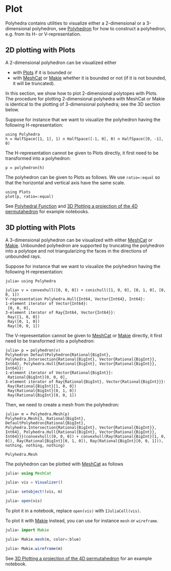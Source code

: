 # Plot

Polyhedra contains utilities to visualize either a 2-dimensional or a 3-dimensional
polyhedron, see [Polyhedron](@ref) for how to construct a polyhedron, e.g. from its H- or V-representation.

## 2D plotting with Plots

A 2-dimensional polyhedron can be visualized either
* with [Plots](https://github.com/JuliaPlots/Plots.jl) if it is bounded or
* with [MeshCat](https://github.com/rdeits/MeshCat.jl) or [Makie](https://github.com/JuliaPlots/Makie.jl) whether it is bounded or not (if it is not bounded, it will be truncated).

In this section, we show how to plot 2-dimensional polytopes with Plots.
The procedure for plotting 2-dimensional polyhedra with MeshCat or Makie is identical to the plotting of 3-dimensional polyhedra; see the 3D section below.

Suppose for instance that we want to visualize the polyhedron having the following H-representation:
```@example plots2
using Polyhedra
h = HalfSpace([1, 1], 1) ∩ HalfSpace([-1, 0], 0) ∩ HalfSpace([0, -1], 0)
```

The H-representation cannot be given to Plots directly, it first need to be transformed into a polyhedron:
```@example plots2
p = polyhedron(h)
```

The polyhedron can be given to Plots as follows.
We use `ratio=:equal` so that the horizontal and vertical axis have the same scale.
```@example plots2
using Plots
plot(p, ratio=:equal)
```

See [Polyhedral Function](https://github.com/JuliaPolyhedra/Polyhedra.jl/blob/master/examples/Polyhedral%20Function.ipynb) and [3D Plotting a projection of the 4D permutahedron](https://github.com/JuliaPolyhedra/Polyhedra.jl/blob/master/examples/3D%20Plotting%20a%20projection%20of%20the%204D%20permutahedron.ipynb) for example notebooks.

## 3D plotting with Plots

A 3-dimensional polyhedron can be visualized with either [MeshCat](https://github.com/rdeits/MeshCat.jl) or [Makie](https://github.com/JuliaPlots/Makie.jl).
Unbounded polyhedron are supported by truncating the polyhedron into a polytope and not triangularizing the faces in the directions of unbounded rays.

Suppose for instance that we want to visualize the polyhedron having the following H-representation:
```jldoctest plots3
julia> using Polyhedra

julia> v = convexhull([0, 0, 0]) + conichull([1, 0, 0], [0, 1, 0], [0, 0, 1])
V-representation Polyhedra.Hull{Int64, Vector{Int64}, Int64}:
1-element iterator of Vector{Int64}:
 [0, 0, 0],
3-element iterator of Ray{Int64, Vector{Int64}}:
 Ray([1, 0, 0])
 Ray([0, 1, 0])
 Ray([0, 0, 1])
```

The V-representation cannot be given to [MeshCat](https://github.com/rdeits/MeshCat.jl) or [Makie](https://github.com/JuliaPlots/Makie.jl) directly, it first need to be transformed into a polyhedron:
```jldoctest plots3
julia> p = polyhedron(v)
Polyhedron DefaultPolyhedron{Rational{BigInt}, Polyhedra.Intersection{Rational{BigInt}, Vector{Rational{BigInt}}, Int64}, Polyhedra.Hull{Rational{BigInt}, Vector{Rational{BigInt}}, Int64}}:
1-element iterator of Vector{Rational{BigInt}}:
 Rational{BigInt}[0, 0, 0],
3-element iterator of Ray{Rational{BigInt}, Vector{Rational{BigInt}}}:
 Ray(Rational{BigInt}[1, 0, 0])
 Ray(Rational{BigInt}[0, 1, 0])
 Ray(Rational{BigInt}[0, 0, 1])
```

Then, we need to create a mesh from the polyhedron:
```jldoctest plots3
julia> m = Polyhedra.Mesh(p)
Polyhedra.Mesh{3, Rational{BigInt}, DefaultPolyhedron{Rational{BigInt}, Polyhedra.Intersection{Rational{BigInt}, Vector{Rational{BigInt}}, Int64}, Polyhedra.Hull{Rational{BigInt}, Vector{Rational{BigInt}}, Int64}}}(convexhull([0, 0, 0]) + convexhull(Ray(Rational{BigInt}[1, 0, 0]), Ray(Rational{BigInt}[0, 1, 0]), Ray(Rational{BigInt}[0, 0, 1])), nothing, nothing, nothing)
```

```@docs
Polyhedra.Mesh
```

The polyhedron can be plotted with [MeshCat](https://github.com/rdeits/MeshCat.jl) as follows
```julia
julia> using MeshCat

julia> vis = Visualizer()

julia> setobject!(vis, m)

julia> open(vis)
```
To plot it in a notebook, replace `open(vis)` with `IJuliaCell(vis)`.

To plot it with [Makie](https://github.com/JuliaPlots/Makie.jl) instead, you can use for instance `mesh` or `wireframe`.
```julia
julia> import Makie

julia> Makie.mesh(m, color=:blue)

julia> Makie.wireframe(m)
```

See [3D Plotting a projection of the 4D permutahedron](https://github.com/JuliaPolyhedra/Polyhedra.jl/blob/master/examples/3D%20Plotting%20a%20projection%20of%20the%204D%20permutahedron.ipynb) for an example notebook.
